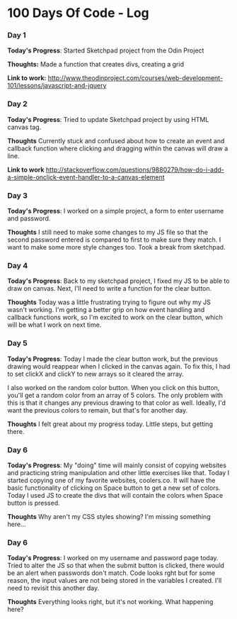 # 100 Days Of Code - Log

### Day 1

**Today's Progress**: Started Sketchpad project from the Odin Project

**Thoughts:** Made a function that creates divs, creating a grid 

**Link to work:** http://www.theodinproject.com/courses/web-development-101/lessons/javascript-and-jquery


### Day 2

**Today's Progress**: Tried to update Sketchpad project by using HTML canvas tag. 

**Thoughts** Currently stuck and confused about how to create an event and callback function where clicking and dragging within the canvas will draw a line. 

**Link to work** http://stackoverflow.com/questions/9880279/how-do-i-add-a-simple-onclick-event-handler-to-a-canvas-element

### Day 3

**Today's Progress**: I worked on a simple project, a form to enter username and password. 

**Thoughts** I still need to make some changes to my JS file so that the second password entered is compared to first to make sure they match. I want to make some more style changes too. Took a break from sketchpad.

### Day 4

**Today's Progress**: Back to my sketchpad project, I fixed my JS to be able to draw on canvas. Next, I'll need to write a function for the clear button. 

**Thoughts** Today was a little frustrating trying to figure out why my JS wasn't working. I'm getting a better grip on how event handling and callback functions work, so I'm excited to work on the clear button, which will be what I work on next time. 

### Day 5

**Today's Progress**: Today I made the clear button work, but the previous drawing would reappear when I clicked in the canvas again. To fix this, I had to set clickX and clickY to new arrays so it cleared the array.

I also worked on the random color button. When you click on this button, you'll get a random color from an array of 5 colors. The only problem with this is that it changes any previous drawing to that color as well. Ideally, I'd want the previous colors to remain, but that's for another day. 

**Thoughts** I felt great about my progress today. Little steps, but getting there.

### Day 6

**Today's Progress**: My "doing" time will mainly consist of copying websites and practicing string manipulation and other little exercises like that. Today I started copying one of my favorite websites, coolers.co. It will have the basic functionality of clicking on Space button to get a new set of colors. Today I used JS to create the divs that will contain the colors when Space button is pressed. 

**Thoughts** Why aren't my CSS styles showing? I'm missing something here...


### Day 6

**Today's Progress**: I worked on my username and password page today. Tried to alter the JS so that when the submit button is clicked, there would be an alert when passwords don't match. Code looks rght but for some reason, the input values are not being stored in the variables I created. I'll need to revisit this another day. 

**Thoughts** Everything looks right, but it's not working. What happening here? 

